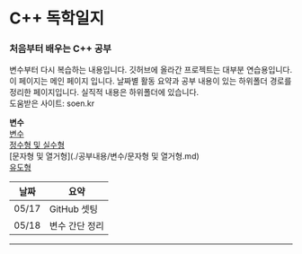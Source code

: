 # C++ 독학일지
### 처음부터 배우는 C++ 공부
변수부터 다시 복습하는 내용입니다. 깃허브에 올라간 프로젝트는 대부분 연습용입니다.  
이 페이지는 메인 페이지 입니다. 날짜별 활동 요약과 공부 내용이 있는 하위폴더 경로를 정리한 페이지입니다. 실직적 내용은 하위폴더에 있습니다.  
도움받은 사이트: soen.kr  

**변수**  
[변수](./공부내용/변수/변수.md)  
[정수형 및 실수형](./공부내용/변수/정수형-및-실수형.md)  
[문자형 및 열거형](./공부내용/변수/문자형 및 열거형.md)  
[유도형](./공부내용/변수/유도형.md)  

| 날짜 | 요약 |
|------|------|
|05/17|GitHub 셋팅|
|05/18|변수 간단 정리|
---
